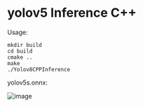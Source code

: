 # yolov5 Inference C++

Usage:

```
mkdir build
cd build
cmake ..
make
./Yolov8CPPInference
```

yolov5s.onnx:

![image](https://user-images.githubusercontent.com/40023722/217357005-07464492-d1da-42e3-98a7-fc753f87d5e6.png)
